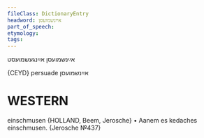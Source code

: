 ```yaml
---
fileClass: DictionaryEntry
headword: אײַנשמועסן
part_of_speech: 
etymology: 
tags: 
---
```

אײַנשמועסן
אײַנגעשמועסט

{CEYD}
persuade אײַנשמועסן

WESTERN
========

einschmusen {HOLLAND, Beem, Jerosche}
	•	Aanem es kedaches einschmusen. {Jerosche №437}